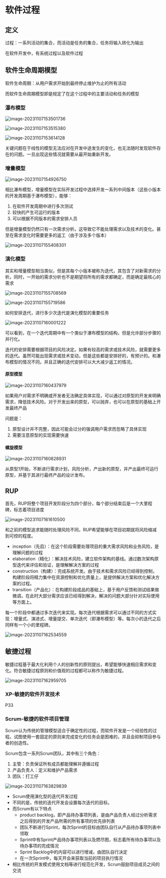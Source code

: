 # 软件过程

## 定义

过程：一系列活动的集合，而活动是任务的集合，任务将输入转化为输出

在软件开发中，有系统过程以及软件过程

## 软件生命周期模型

软件生命周期：从用户需求开始到最终停止维护为止的所有活动

而软件生命周期模型即是规定了在这个过程中的主要活动和任务的模型

### 瀑布模型

![image-20231107153501736](https://markdown-zyy.obs.cn-east-3.myhuaweicloud.com/img/image-20231107153501736.png)

![image-20231107153515380](https://markdown-zyy.obs.cn-east-3.myhuaweicloud.com/img/image-20231107153515380.png)

![image-20231107153614128](https://markdown-zyy.obs.cn-east-3.myhuaweicloud.com/img/image-20231107153614128.png)

关键问题在于线性的模型无法应对在开发中途发生的变化，也无法随时发现软件存在的问题。一旦出现这些情况就需要从最开始重新开发。

### 增量模型

![image-20231107154926750](https://markdown-zyy.obs.cn-east-3.myhuaweicloud.com/img/image-20231107154926750.png)

相比瀑布模型，增量模型在实际开发过程中选择开发一系列中间版本（这些小版本的开发周期基于瀑布模型），能够：

1. 在软件开发周期中进行多次测试
2. 较快的产生可运行的版本
3. 可以根据不同版本的需求安排人员

但是增量模型仍然只有一次需求分析。这导致它不能处理需求以及技术的变化。甚至在需求变化时需要更多的返工（由于涉及多个版本）

![image-20231107155408301](https://markdown-zyy.obs.cn-east-3.myhuaweicloud.com/img/image-20231107155408301.png)

### 演化模型

其实和增量模型相当类似，但是其每个小版本被称为迭代，其包含了对新需求的分析。同时，一开始的需求分析也不是期望将所有的需求都确定，而是确定最核心的需求

![image-20231107155708569](https://markdown-zyy.obs.cn-east-3.myhuaweicloud.com/img/image-20231107155708569.png)

![image-20231107155719586](https://markdown-zyy.obs.cn-east-3.myhuaweicloud.com/img/image-20231107155719586.png)

如何安排迭代，进行多少次迭代是演化模型的重要任务

![image-20231107160001222](https://markdown-zyy.obs.cn-east-3.myhuaweicloud.com/img/image-20231107160001222.png)

可以看到，在一个迭代周期中有一个类似于瀑布模型的结构，但是允许部分步骤的并行化。

迭代的安排需要根据项目的风险决定。如果有较高的需求或技术风险，就需要更多的迭代。虽然可能出现需求或技术变动，但是这些都是安排好的，有预计的。和瀑布模型的情况不同。并且正确的迭代安排可以大大减少返工的情况。

#### 原型模型

![image-20231107160437979](https://markdown-zyy.obs.cn-east-3.myhuaweicloud.com/img/image-20231107160437979.png)

如果用户对需求不明确或开发者无法确定具体实现，可以通过对原型的开发来明确需求，降低技术风险。对于开发出来的原型，可以抛弃，也可以在原型的基础上开发最终产品

问题是：

1. 原型设计并不完整，因此可能会过分的强调用户需求而忽略了具体实现
2. 需要注意原型的实现需要快速

#### 螺旋模型

![image-20231107160828931](https://markdown-zyy.obs.cn-east-3.myhuaweicloud.com/img/image-20231107160828931.png)

从原型1开始，不断进行需求计划，风险分析，产出新的原型，并产出最终可运行原型，并基于其进行最终产品的设计发布。

## RUP

首先，RUP将整个项目开发阶段分为四个部分，每个部分结束后是一个大里程碑，标志着项目进度

![image-20231107161610500](https://markdown-zyy.obs.cn-east-3.myhuaweicloud.com/img/image-20231107161610500.png)

和之前的模型追求能随时处理风险不同，RUP希望能够在项目初期就将风险缩减到可控的程度。

- inception（先启）：在这个阶段需要处理项目的重大需求风险和业务风险，是理解问题的过程
- elaboration（精化）：解决技术风险，建立软件架构的基线。通过数次架构原型迭代来评估和验证，是理解解决方案的过程
- construction（构建）：完成系统开发。由于技术和需求风险已经得到控制，构建阶段将精力集中在资源控制和优化质量上，是提供解决方案和优化解决方案的过程。
- transition（产品化）：在构建阶段成品的基础上，基于用户反馈和测试结果做微调，在此时大部分需求应该已经得到解决，解决的问题大部分针对实际使用等方面上。

每一个阶段中都通过多次迭代来实现。每次迭代根据需求可以通过不同的方式实现：增量式、演进式、增量提交、单次迭代（即瀑布模型）等。每次小的迭代之后同样有一个小的里程碑。

![image-20231107162534559](https://markdown-zyy.obs.cn-east-3.myhuaweicloud.com/img/image-20231107162534559.png)

## 敏捷过程

敏捷过程基于最大化利用个人的创新性的原则提出，希望能够快速相应需求和变化。符合敏捷过程原则和价值观的过程都可以称作为敏捷过程。

![image-20231107162959705](https://markdown-zyy.obs.cn-east-3.myhuaweicloud.com/img/image-20231107162959705.png)

### XP-敏捷的软件开发技术

P33

### Scrum-敏捷的软件项目管理

Scrum认为传统的管理模型适合于确定性的过程，而软件开发是一个经验性的过程。试图使用一套固定的原则来完成变化的任务会是困难的，并且会抑制项目参与者的创造性。

Scrum包含一系列Scrum团队，其中有三个角色：

1. 主管：负责保证所有成员都能理解并遵循过程
2. 产品负责人：定义和维护产品需求
3. 团队：打工仔

![image-20231107163829839](https://markdown-zyy.obs.cn-east-3.myhuaweicloud.com/img/image-20231107163829839.png)

- Scrum使用演化型的迭代开发过程
- 不同的是，传统的迭代开发会设置每次迭代的目标。
- 而Scrum有以下特点
  - product backlog，即产品待办事项列表，是由产品负责人经过分析需求之后得到的开发产品所需的所有事项的优先排列表
  - 团队不断进行Sprint，每次Sprint的目标由团队自行从产品待办事项列表中领取
  - Sprint中有Sprint产品待办事项列表以及燃尽图，标志着所有待办事项以及待办事项的完成情况
  - Sprint Backlog中的内容可以进行增减，由团队自行决定
  - 在一次Sprint中，每天开会来获取当前的项目执行情况
- 相比传统的开发模式使用文档等进行规范化开发，Scrum鼓励项目成员之间的交流 